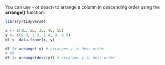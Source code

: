 You can use - or desc() to arrange a column in descending order using the **arrange()** function.

```r
library(tidyverse)

x <- c(1L, 2L, 3L, 4L, 5L)
y <- c(0.0, 2.3, 1.4, 0, 9.9)
df <- data.frame(x, y)

df |> arrange(-y) # arranges y in desc order
# OR
df |> arrange(desc(y)) # arranges y in desc order
```